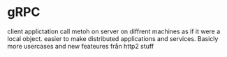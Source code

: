 # gRPC
client applictation call metoh on server on diffrent machines as if it were a local object. easier to make distributed applications and services. Basicly more usercases and new feateures från http2 stuff